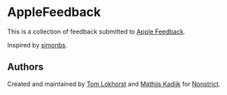 # AppleFeedback

 This is a collection of feedback submitted to [Apple Feedback](https://feedbackassistant.apple.com).

Inspired by [simonbs](https://github.com/simonbs/AppleFeedback).

## Authors

Created and maintained by [Tom Lokhorst](https://github.com/tomlokhorst) and [Mathijs Kadijk](https://github.com/mac-cain13) for [Nonstrict](https://nonstrict.eu).

